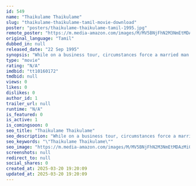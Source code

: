 ```yaml
---
id: 549
name: "Thaikulame Thaikulame"
slug: "thaikulame-thaikulame-tamil-movie-download"
poster: "posters/thaikulame-thaikulame-tamil-1995.jpg"
remote_poster: "https://m.media-amazon.com/images/M/MV5BNjFhN2M3NmEtMDAzMi00ZjZiLTlhYmMtMDI0ZTc1NGMxYzMyXkEyXkFqcGdeQXVyMjA4OTI5NDQ@._V1_SX300.jpg"
original_language: "Tamil"
dubbed_in: null
released_date: "22 Sep 1995"
synopsis: "While on a business tour, circumstances force a married man to marry another woman. However, his first wife happens to learn about his second marriage."
type: "movie"
rating: "N/A"
imdbid: "tt10160172"
tmdbid: null
views: 0
likes: 0
dislikes: 0
author_id: 1
trailer_url: null
runtime: "N/A"
is_featured: 0
is_active: 1
is_comingsoon: 0
seo_title: "Thaikulame Thaikulame"
seo_description: "While on a business tour, circumstances force a married man to marry another woman. However, his first wife happens to learn about his second marriage."
seo_keywords: "\"Thaikulame Thaikulame\""
seo_image: "https://m.media-amazon.com/images/M/MV5BNjFhN2M3NmEtMDAzMi00ZjZiLTlhYmMtMDI0ZTc1NGMxYzMyXkEyXkFqcGdeQXVyMjA4OTI5NDQ@._V1_SX300.jpg"
screenshots: null
redirect_to: null
social_shares: 0
created_at: 2025-03-20 19:20:09
updated_at: 2025-03-20 19:20:09
---
```


